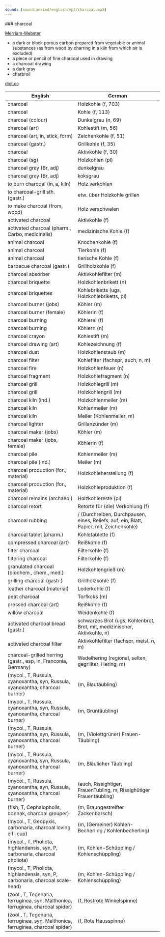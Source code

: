 ```yaml
---
sound: [sound:ankimd/english/mp3/charcoal.mp3]
---
```


\### charcoal

[Merriam-Webster](https://www.merriam-webster.com/dictionary/charcoal)

- a dark or black porous carbon prepared from vegetable or animal substances (as from wood by charring in a kiln from which air is excluded)
- a piece or pencil of fine charcoal used in drawing
- a charcoal drawing
- a dark gray
- charbroil

[dict.cc](https://www.dict.cc/charcoal)

| English        | German       |
| -------------- | ------------ |
| charcoal | Holzkohle (f, 703) |
| charcoal | Kohle (f, 113) |
| charcoal (colour) | Dunkelgrau (n, 69) |
| charcoal (art) | Kohlestift (m, 56) |
| charcoal (art, in, stick, form) | Zeichenkohle (f, 51) |
| charcoal (gastr.) | Grillkohle (f, 35) |
| charcoal | Aktivkohle (f, 30) |
| charcoal (sg) | Holzkohlen (pl) |
| charcoal grey (Br, adj) | dunkelgrau |
| charcoal grey (Br, adj) | koksgrau |
| to burn charcoal (in, a, kiln) | Holz verkohlen |
| to charcoal-grill sth. (gastr.) | etw. über Holzkohle grillen |
| to make charcoal (from, wood) | Holz verschwelen |
| activated charcoal | Aktivkohle (f) |
| activated charcoal (pharm., Carbo, medicinalis) | medizinische Kohle (f) |
| animal charcoal | Knochenkohle (f) |
| animal charcoal | Tierkohle (f) |
| animal charcoal | tierische Kohle (f) |
| barbecue charcoal (gastr.) | Grillholzkohle (f) |
| charcoal absorber | Aktivkohlefilter (m) |
| charcoal briquette | Holzkohlenbrikett (n) |
| charcoal briquettes | Kohlebriketts (ugs, Holzkohlebriketts, pl) |
| charcoal burner (jobs) | Köhler (m) |
| charcoal burner (female) | Köhlerin (f) |
| charcoal burning | Köhlerei (f) |
| charcoal burning | Köhlern (n) |
| charcoal crayon | Kohlestift (m) |
| charcoal drawing (art) | Kohlezeichnung (f) |
| charcoal dust | Holzkohlenstaub (m) |
| charcoal filter | Kohlefilter (fachspr, auch, n, m) |
| charcoal fire | Holzkohlenfeuer (n) |
| charcoal fragment | Holzkohlefragment (n) |
| charcoal grill | Holzkohlegrill (m) |
| charcoal grill | Holzkohlengrill (m) |
| charcoal kiln (ind.) | Holzkohlenmeiler (m) |
| charcoal kiln | Kohlenmeiler (m) |
| charcoal kiln | Meiler (Kohlenmeiler, m) |
| charcoal lighter | Grillanzünder (m) |
| charcoal maker (jobs) | Köhler (m) |
| charcoal maker (jobs, female) | Köhlerin (f) |
| charcoal pile | Kohlenmeiler (m) |
| charcoal pile (ind.) | Meiler (m) |
| charcoal production (for., material) | Holzkohleherstellung (f) |
| charcoal production (for., material) | Holzkohleproduktion (f) |
| charcoal remains (archaeo.) | Holzkohlereste (pl) |
| charcoal retort | Retorte für (die) Verkohlung (f) |
| charcoal rubbing | / (Durchreiben, Durchpausen, eines, Reliefs, auf, ein, Blatt, Papier, mit, Zeichenkohle) |
| charcoal tablet (pharm.) | Kohletablette (f) |
| compressed charcoal (art) | Reißkohle (f) |
| filter charcoal | Filterkohle (f) |
| filtering charcoal | Filterkohle (f) |
| granulated charcoal (biochem., chem., med.) | Holzkohlengrieß (m) |
| grilling charcoal (gastr.) | Grillholzkohle (f) |
| leather charcoal (material) | Lederkohle (f) |
| peat charcoal | Torfkoks (m) |
| pressed charcoal (art) | Reißkohle (f) |
| willow charcoal | Weidenkohle (f) |
| activated charcoal bread (gastr.) | schwarzes Brot (ugs, Kohlenbrot, Brot, mit, medizinischer, Aktivkohle, n) |
| activated charcoal filter | Aktivkohlefilter (fachspr, meist, n, m) |
| charcoal-grilled herring (gastr., esp, in, Franconia, Germany) | Wedelhering (regional, selten, gegrillter, Hering, m) |
|  (mycol., T, Russula, cyanoxantha, syn, Russula, xyanoxantha, charcoal burner) |  (m, Blautäubling) |
|  (mycol., T, Russula, cyanoxantha, syn, Russula, xyanoxantha, charcoal burner) |  (m, Grüntäubling) |
|  (mycol., T, Russula, cyanoxantha, syn, Russula, xyanoxantha, charcoal burner) |  (m, (Violettgrüner) Frauen-Täubling) |
|  (mycol., T, Russula, cyanoxantha, syn, Russula, xyanoxantha, charcoal burner) |  (m, Bläulicher Täubling) |
|  (mycol., T, Russula, cyanoxantha, syn, Russula, xyanoxantha, charcoal burner) |  (auch, Rissightiger, FrauenTubling, m, Rissighütiger Frauentäubling) |
|  (fish, T, Cephalopholis, boenak, charcoal grouper) |  (m, Braungestreifter Zackenbarsch) |
|  (mycol., T, Geopyxis, carbonaria, charcoal loving elf-cup) |  (m, (Gemeiner) Kohlen-Becherling / Kohlenbecherling) |
|  (mycol., T, Pholiota, highlandensis, syn, P, carbonaria, charcoal pholiota) |  (m, Kohlen-Schüppling / Kohlenschüppling) |
|  (mycol., T, Pholiota, highlandensis, syn, P, carbonaria, charcoal scale-head) |  (m, Kohlen-Schüppling / Kohlenschüppling) |
|  (zool., T, Tegenaria, ferruginea, syn, Malthonica, ferruginea, charcoal spider) |  (f, Rostrote Winkelspinne) |
|  (zool., T, Tegenaria, ferruginea, syn, Malthonica, ferruginea, charcoal spider) |  (f, Rote Hausspinne) |
